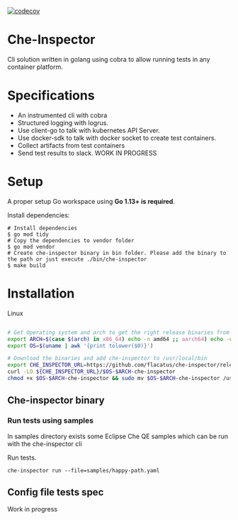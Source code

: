 [![codecov](https://codecov.io/gh/flacatus/che-inspector/branch/main/graph/badge.svg?token=Lhm70E8HsQ)](https://codecov.io/gh/flacatus/che-inspector)

# Che-Inspector
Cli solution written in golang using cobra to allow running tests in any container platform.

# Specifications
* An instrumented cli with cobra
* Structured logging with logrus.
* Use client-go to talk with kubernetes API Server.
* Use docker-sdk to talk with docker socket to create test containers.
* Collect artifacts from test containers
* Send test results to slack. WORK IN PROGRESS

# Setup

A proper setup Go workspace using **Go 1.13+ is required**.

Install dependencies:
```
# Install dependencies
$ go mod tidy
# Copy the dependencies to vendor folder
$ go mod vendor
# Create che-inspector binary in bin folder. Please add the binary to the path or just execute ./bin/che-inspector
$ make build
```

# Installation
Linux
```bash

# Get Operating system and arch to get the right release binaries from github
export ARCH=$(case $(arch) in x86_64) echo -n amd64 ;; aarch64) echo -n arm64 ;; *) echo -n $(arch) ;; esac)
export OS=$(uname | awk '{print tolower($0)}')

# Download the binaries and add che-inspector to /usr/local/bin
export CHE_INSPECTOR_URL=https://github.com/flacatus/che-inspector/releases/latest/download
curl -LO ${CHE_INSPECTOR_URL}/$OS-$ARCH-che-inspector
chmod +x $OS-$ARCH-che-inspector && sudo mv $OS-$ARCH-che-inspector /usr/local/bin/che-inspector
```
## Che-inspector binary

### Run tests using samples
In samples directory exists some Eclipse Che QE samples which can be run with the che-inspector cli

Run tests.
````
che-inspector run --file=samples/happy-path.yaml
````
## Config file tests spec
Work in progress
